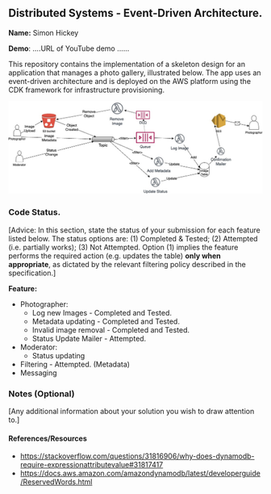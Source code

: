 ## Distributed Systems - Event-Driven Architecture.

__Name:__ Simon Hickey

__Demo__: ....URL of YouTube demo ......

This repository contains the implementation of a skeleton design for an application that manages a photo gallery, illustrated below. The app uses an event-driven architecture and is deployed on the AWS platform using the CDK framework for infrastructure provisioning.

![](./images/arch.jpg)

### Code Status.

[Advice: In this section, state the status of your submission for each feature listed below. The status options are: (1) Completed & Tested; (2) Attempted (i.e. partially works); (3) Not Attempted. Option (1) implies the feature performs the required action (e.g. updates the table) __only when appropriate__, as dictated by the relevant filtering policy described in the specification.]

__Feature:__
+ Photographer:
  + Log new Images - Completed and Tested.
  + Metadata updating - Completed and Tested.
  + Invalid image removal - Completed and Tested.
  + Status Update Mailer - Attempted.
+ Moderator:
  + Status updating
+ Filtering - Attempted. (Metadata)
+ Messaging

### Notes (Optional)

[Any additional information about your solution you wish to draw attention to.]

#### References/Resources

- https://stackoverflow.com/questions/31816906/why-does-dynamodb-require-expressionattributevalue#31817417
- https://docs.aws.amazon.com/amazondynamodb/latest/developerguide/ReservedWords.html


